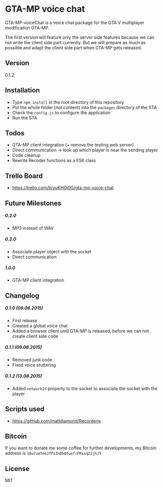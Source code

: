# GTA-MP voice chat

GTA-MP-voiceChat is a voice chat package for the GTA V multiplayer modification GTA-MP.

The first version will feature only the server side features because we can not
write the client side part currently.
But we will prepare as much as possible and adapt the client side part when GTA-MP gets released.

## Version

0.1.2

## Installation

  - Type `npm install` in the root directory of this repository
  - Put the whole folder (not content) into the `packages` directory of the STA
  - Check the `config.js` to configure the application
  - Run the STA

## Todos

 - GTA-MP client integration (+ remove the testing web server)
 - Direct communication -> look up which player is near the sending player
 - Code cleanup
 - Rewrite Recoder functions as a ES6 class

## Trello Board
 - https://trello.com/b/vuKHOi0G/gta-mp-voice-chat

## Future Milestones

##### 0.2.0
 - MP3 instead of WAV

##### 0.3.0
 - Associate player object with the socket
 - Direct communication

##### 1.0.0
 - GTA-MP client integration

## Changelog

##### 0.1.0 (09.08.2015)

 - First release
 - Created a global voice chat
 - Added a browser client until GTA-MP is released, before we can not create client side code

##### 0.1.1 (09.08.2015)
 - Removed junk code
 - Fixed voice stuttering

##### 0.1.2 (13.08.2015)
 - Added `networkId` property to the socket to associate the socket with the player

## Scripts used
 - https://github.com/mattdiamond/Recorderjs

##  Bitcoin
If you want to donate me some coffee for further developments, my Bitcoin address is `16w7umTeoJfPzZnDbQtuefrPRssq21jhJ5`

License
----

MIT
